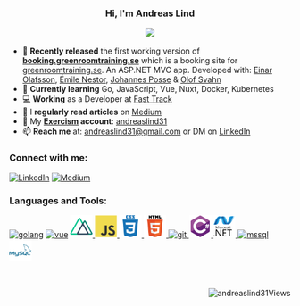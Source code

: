 <h3 align="center">Hi, I'm Andreas Lind</h3>
<p align="center"> <a href="https://www.linkedin.com/in/andreas-lind31/"> <img src="https://user-images.githubusercontent.com/70567910/137749705-66485ce1-c8ef-42af-872e-8202a6172879.jpg" width=500px; /> </a> </p>

- 🔭 **Recently released** the first working version of **[booking.greenroomtraining.se](http://www.booking.greenroomtraining.se/Workouts)** which is a booking site for  [greenroomtraining.se](http://www.booking.greenroomtraining.se). An ASP.NET MVC app. Developed with: [Einar Olafsson](https://github.com/Theinar), [Émile Nestor](https://github.com/emilenestor), [Johannes Posse](https://github.com/johannesposse) & [Olof Svahn](https://github.com/OlofSvahn)
- 🌱 **Currently learning** Go, JavaScript, Vue, Nuxt, Docker, Kubernetes
- 💻 **Working** as a Developer at [Fast Track](https://www.fasttrack-solutions.com/en)
- 📝 I **regularly read articles** on <a href="https://medium.com/">Medium</a>
- 🐣 My **[Exercism](https://exercism.org/dashboard) account**: [andreaslind31](https://exercism.org/profiles/andreaslind31)
- 📫 **Reach me** at: andreaslind31@gmail.com or DM on [LinkedIn](https://www.linkedin.com/in/andreas-lind31/)

<h3 align="left">Connect with me:</h3> 
<p align="left">
<a href="https://www.linkedin.com/in/andreas-lind31/" target="blank"><img src="https://raw.githubusercontent.com/rahuldkjain/github-profile-readme-generator/master/src/images/icons/Social/linked-in-alt.svg" alt="LinkedIn" height="30" width="40" /></a>
<a href="https://medium.com/@andreaslind31" target="blank"><img src="https://raw.githubusercontent.com/rahuldkjain/github-profile-readme-generator/master/src/images/icons/Social/medium.svg" alt="Medium" height="30" width="40" /></a>
</p>


<h3 align="left">Languages and Tools:</h3>

<p align="left"> 
<a href="https://golang.org/" target="_blank"><img src="https://go.dev/blog/go-brand/Go-Logo/SVG/Go-Logo_Aqua.svg" alt="golang" width="40" height="40" /></a>
<a href="https://vuejs.org/" target="_blank" ><img src="https://www.vectorlogo.zone/logos/vuejs/vuejs-icon.svg" alt="vue" width="40" height="40" /></a>
 <a href="https://nuxtjs.org/" target="_blank"> <img src="https://raw.githubusercontent.com/devicons/devicon/master/icons/nuxtjs/nuxtjs-original.svg" alt="nuxt" width="40" height="40"/> </a>
<a href="https://developer.mozilla.org/en-US/docs/Web/JavaScript" target="_blank"> <img src="https://raw.githubusercontent.com/devicons/devicon/master/icons/javascript/javascript-original.svg" alt="javascript" width="40" height="40"/> </a>
<a href="https://www.w3schools.com/css/" target="_blank"> <img src="https://raw.githubusercontent.com/devicons/devicon/master/icons/css3/css3-plain-wordmark.svg" alt="css3" width="40" height="40"/> </a>
<a href="https://www.w3.org/html/" target="_blank"> <img src="https://raw.githubusercontent.com/devicons/devicon/master/icons/html5/html5-original-wordmark.svg" alt="html5" width="40" height="40"/> </a>
<a href="https://git-scm.com/" target="_blank"> <img src="https://www.vectorlogo.zone/logos/git-scm/git-scm-icon.svg" alt="git" width="40" height="40"/> </a>
<a href="https://www.w3schools.com/cs/" target="_blank"> <img src="https://raw.githubusercontent.com/devicons/devicon/master/icons/csharp/csharp-original.svg" alt="csharp" width="40" height="40"/> </a> 
 <a href="https://dotnet.microsoft.com/" target="_blank"> <img src="https://raw.githubusercontent.com/devicons/devicon/master/icons/dot-net/dot-net-original-wordmark.svg" alt="dotnet" width="40" height="40"/> </a> 
 <a href="https://www.microsoft.com/en-us/sql-server" target="_blank"> <img src="https://www.svgrepo.com/show/303229/microsoft-sql-server-logo.svg" alt="mssql" width="40" height="40"/> </a>
 <a href="https://www.w3.org/mysql/" target="_blank"> <img src="https://raw.githubusercontent.com/devicons/devicon/master/icons/mysql/mysql-plain-wordmark.svg" alt="mysql" width="40" height="40"/> </a>
 </p>
<br>
  


<p align="right"> <img src="https://komarev.com/ghpvc/?username=andreaslind31&label=Profile%20views&color=0e75b6&style=flat" alt="andreaslind31Views" /> </p>
